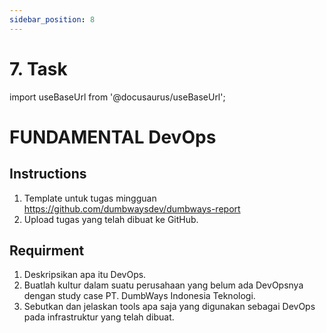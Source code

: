 ```yaml
---
sidebar_position: 8
---
```


# 7. Task

import useBaseUrl from '@docusaurus/useBaseUrl';

# FUNDAMENTAL DevOps

## Instructions

1. Template untuk tugas mingguan https://github.com/dumbwaysdev/dumbways-report
2. Upload tugas yang telah dibuat ke GitHub.

## Requirment

1. Deskripsikan apa itu DevOps.
2. Buatlah kultur dalam suatu perusahaan yang belum ada DevOpsnya dengan study case PT. DumbWays Indonesia Teknologi. 
3. Sebutkan dan jelaskan tools apa saja yang digunakan sebagai DevOps pada infrastruktur yang telah dibuat.
